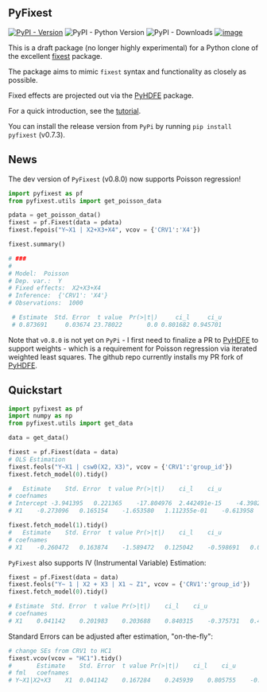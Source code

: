 ## PyFixest

[![PyPI - Version](https://img.shields.io/pypi/v/pyfixest.svg)](https://pypi.org/project/pyfixest/)
![PyPI - Python Version](https://img.shields.io/pypi/pyversions/pyfixest.svg)
![PyPI - Downloads](https://img.shields.io/pypi/dm/pyfixest)
[![image](https://codecov.io/gh/s3alfisc/pyfixest/branch/master/graph/badge.svg)](https://codecov.io/gh/s3alfisc/pyfixest)

This is a draft package (no longer highly experimental) for a Python clone of the excellent [fixest](https://github.com/lrberge/fixest) package.

The package aims to mimic `fixest` syntax and functionality as closely as possible.

Fixed effects are projected out via the [PyHDFE](https://github.com/jeffgortmaker/pyhdfe) package.

For a quick introduction, see the [tutorial](https://s3alfisc.github.io/pyfixest/tutorial/).

You can install the release version from `PyPi` by running `pip install pyfixest` (v0.7.3).

## News

The dev version of `PyFixest` (v0.8.0) now supports Poisson regression!

```python
import pyfixest as pf
from pyfixest.utils import get_poisson_data

pdata = get_poisson_data()
fixest = pf.Fixest(data = pdata)
fixest.fepois("Y~X1 | X2+X3+X4", vcov = {'CRV1':'X4'})

fixest.summary()

# ###
#
# Model:  Poisson
# Dep. var.:  Y
# Fixed effects:  X2+X3+X4
# Inference:  {'CRV1': 'X4'}
# Observations:  1000

 # Estimate  Std. Error  t value  Pr(>|t|)     ci_l     ci_u
 # 0.873691     0.03674 23.78022       0.0 0.801682 0.945701

```

Note that `v0.8.0` is not yet on `PyPi` - I first need to finalize a PR to [PyHDFE](https://github.com/jeffgortmaker/pyhdfe/pull/4) to support weights - which
is a requirement for Poisson regression via iterated weighted least squares. The github repo currently installs my PR fork of [PyHDFE](https://github.com/s3alfisc/pyhdfe).

## Quickstart

```python
import pyfixest as pf
import numpy as np
from pyfixest.utils import get_data

data = get_data()

fixest = pf.Fixest(data = data)
# OLS Estimation
fixest.feols("Y~X1 | csw0(X2, X3)", vcov = {'CRV1':'group_id'})
fixest.fetch_model(0).tidy()

# 	Estimate	Std. Error	t value	Pr(>|t|)	ci_l	ci_u
# coefnames
# Intercept	-3.941395	0.221365	-17.804976	2.442491e-15	-4.398269	-3.484520
# X1	-0.273096	0.165154	-1.653580	1.112355e-01	-0.613958	0.067766

fixest.fetch_model(1).tidy()
# 	Estimate	Std. Error	t value	Pr(>|t|)	ci_l	ci_u
# coefnames
# X1	-0.260472	0.163874	-1.589472	0.125042	-0.598691	0.077746
```

`PyFixest` also supports IV (Instrumental Variable) Estimation:

```python
fixest = pf.Fixest(data = data)
fixest.feols("Y~ 1 | X2 + X3 | X1 ~ Z1", vcov = {'CRV1':'group_id'})
fixest.fetch_model(0).tidy()

# Estimate	Std. Error	t value	Pr(>|t|)	ci_l	ci_u
# coefnames
# X1	0.041142	0.201983	0.203688	0.840315	-0.375731	0.458015
```

Standard Errors can be adjusted after estimation, "on-the-fly":

```python
# change SEs from CRV1 to HC1
fixest.vcov(vcov = "HC1").tidy()
# 		Estimate	Std. Error	t value	Pr(>|t|)	ci_l	ci_u
# fml	coefnames
# Y~X1|X2+X3	X1	0.041142	0.167284	0.245939	0.805755	-0.286927	0.36921

```